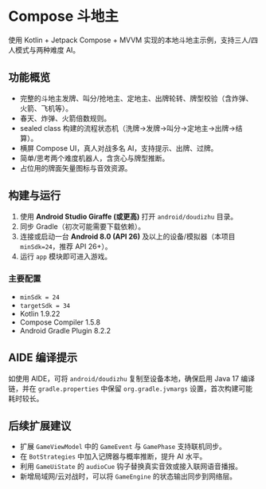 # Compose 斗地主

使用 Kotlin + Jetpack Compose + MVVM 实现的本地斗地主示例，支持三人/四人模式与两种难度 AI。

## 功能概览
- 完整的斗地主发牌、叫分/抢地主、定地主、出牌轮转、牌型校验（含炸弹、火箭、飞机等）。
- 春天、炸弹、火箭倍数规则。
- sealed class 构建的流程状态机（洗牌→发牌→叫分→定地主→出牌→结算）。
- 横屏 Compose UI，真人对战多名 AI，支持提示、出牌、过牌。
- 简单/思考两个难度机器人，含贪心与牌型推断。
- 占位用的牌面矢量图标与音效资源。

## 构建与运行
1. 使用 **Android Studio Giraffe (或更高)** 打开 `android/doudizhu` 目录。
2. 同步 Gradle（初次可能需要下载依赖）。
3. 连接或启动一台 **Android 8.0 (API 26)** 及以上的设备/模拟器（本项目 `minSdk=24`，推荐 API 26+）。
4. 运行 `app` 模块即可进入游戏。

### 主要配置
- `minSdk = 24`
- `targetSdk = 34`
- Kotlin 1.9.22
- Compose Compiler 1.5.8
- Android Gradle Plugin 8.2.2

## AIDE 编译提示
如使用 AIDE，可将 `android/doudizhu` 复制至设备本地，确保启用 Java 17 编译链，并在 `gradle.properties` 中保留 `org.gradle.jvmargs` 设置，首次构建可能耗时较长。

## 后续扩展建议
- 扩展 `GameViewModel` 中的 `GameEvent` 与 `GamePhase` 支持联机同步。
- 在 `BotStrategies` 中加入记牌器与概率推断，提升 AI 水平。
- 利用 `GameUiState` 的 `audioCue` 钩子替换真实音效或接入联网语音播报。
- 新增局域网/云对战时，可以将 `GameEngine` 的状态输出同步到网络层。
